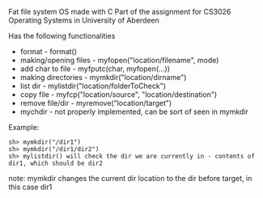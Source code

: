 Fat file system OS made with C
Part of the assignment for CS3026 Operating Systems in University of Aberdeen

Has the following functionalities
- format					- format()
- making/opening files		- myfopen("location/filename", mode)
- add char to file			- myfputc(char, myfopen(...))
- making directories			- mymkdir("location/dirname")
- list dir					- mylistdir("location/folderToCheck")
- copy file					- myfcp("location/source", "location/destination")
- remove file/dir				- myremove("location/target")
- mychdir					- not properly implemented, can be sort of seen in mymkdir

Example:
```
sh> mymkdir("/dir1")
sh> mymkdir("/dir1/dir2")
sh> mylistdir() will check the dir we are currently in - contents of dir1, which should be dir2
```
note: mymkdir changes the current dir location to the dir before target, in this case dir1
